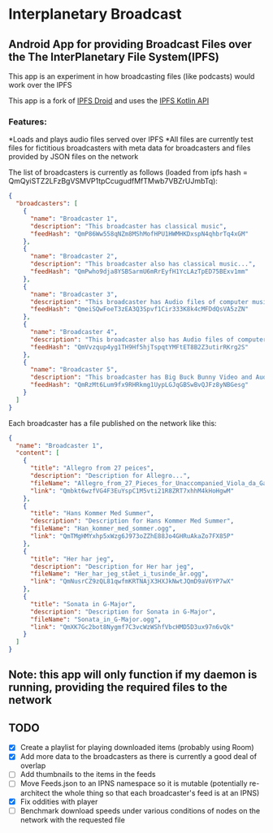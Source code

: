 # Interplanetary Broadcast
## Android App for providing Broadcast Files over the The InterPlanetary File System(IPFS)

This app is an experiment in how broadcasting files (like podcasts) would work over the IPFS

This app is a fork of [IPFS Droid](https://github.com/ligi/IPFSDroid)
and uses the [IPFS Kotlin API](https://github.com/ligi/ipfs-api-kotlin)

### Features:
*Loads and plays audio files served over IPFS
*All files are currently test files for fictitious broadcasters with meta data for broadcasters and 
files provided by JSON files on the network

The list of broadcasters is currently as follows (loaded from ipfs hash = QmQyiSTZ2LFzBgVSMVP1tpCcugudfMfTMwb7VBZrUJmbTq):
```json
{
  "broadcasters": [
    {
      "name": "Broadcaster 1",
      "description": "This broadcaster has classical music",
      "feedHash": "QmP86Ww558qNZm8MShMofHPU1HWMHKDxspN4qhbrTq4xGM"
    },
    {
      "name": "Broadcaster 2",
      "description": "This broadcaster also has classical music...",
      "feedHash": "QmPwho9dja8YSBSarmU6mRrEyfH1YcLAzTpED75BExv1mm"
    },
    {
      "name": "Broadcaster 3",
      "description": "This broadcaster has Audio files of computer music from Wikimedia Commons",
      "feedHash": "QmeiSQwFoeT3zEA3Q3Spvf1Cir333K8k4cMFDdQsVA5zZN"
    },
    {
      "name": "Broadcaster 4",
      "description": "This broadcaster also has Audio files of computer music from Wikimedia Commons",
      "feedHash": "QmVvzqup4yg1TH9Hf5hjTspqtYMFtET8B2Z3utirRKrg2S"
    },
    {
      "name": "Broadcaster 5",
      "description": "This broadcaster has Big Buck Bunny Video and Audio",
      "feedHash": "QmRzMt6Lum9fx9RHRkmg1UypLGJqGBSwBvQJFz8yNBGesg"
    }
  ]
}
```

Each broadcaster has a file published on the network like this:

```json
{
  "name": "Broadcaster 1",
  "content": [
    {
      "title": "Allegro from 27 peices", 
      "description": "Description for Allegro...",
      "fileName": "Allegro_from_27_Pieces_for_Unaccompanied_Viola_da_Gamba.ogg",
      "link": "Qmbkt6wzfVG4F3EuYspC1M5vti21R8ZRT7xhhM4kHoHgwM"
    },
    {
      "title": "Hans Kommer Med Summer", 
      "description": "Description for Hans Kommer Med Summer",
      "fileName": "Han_kommer_med_sommer.ogg",
      "link": "QmTMgHMYxhp5xWzg6J973oZZhE88Jo4GHRuAkaZo7FX85P"
    },
    {
      "title": "Her har jeg", 
      "description": "Description for Her har jeg",
      "fileName": "Her_har_jeg_stået_i_tusinde_år.ogg",
      "link": "QmNusrCZ9zQL81qwfmKRTNAjX3HXJkNwtJQmD9aV6YP7wX"
    },
    {
      "title": "Sonata in G-Major", 
      "description": "Description for Sonata in G-Major",
      "fileName": "Sonata_in_G-Major.ogg",
      "link": "QmXK7Gc2bot8Nygmf7C3vcWzWShfVbcHMD5D3ux97n6vQk"
    }
  ]
}
```

## Note: this app will only function if my daemon is running, providing the required files to the network

## TODO 
- [x] Create a playlist for playing downloaded items (probably using Room)
- [x] Add more data to the broadcasters as there is currently a good deal of overlap
- [ ] Add thumbnails to the items in the feeds
- [ ] Move Feeds.json to an IPNS namespace so it is mutable (potentially re-architect the whole thing so that each broadcaster's feed is at an IPNS)
- [x] Fix oddities with player 
- [ ] Benchmark download speeds under various conditions of nodes on the network with the requested file
